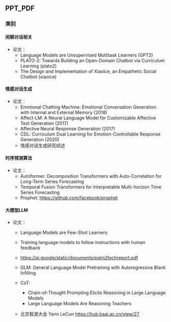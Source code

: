 ## PPT_PDF
### 类别
#### 闲聊对话相关
- 论文：
    - Language Models are Unsupervised Multitask Learners (GPT2)
    - PLATO-2: Towards Building an Open-Domain Chatbot via Curriculum Learning (plato2)
    - The Design and Implementation of XiaoIce, an Empathetic Social Chatbot (xiaoice)
#### 情感对话生成
- 论文： 
    - Emotional Chatting Machine: Emotional Conversation Generation with Internal
and External Memory (2018)
    - Affect-LM: A Neural Language Model for Customizable Affective Text
Generation (2017)
    - Affective Neural Response Generation (2017)
    - CDL: Curriculum Dual Learning for Emotion-Controllable Response Generation (2020)
    - 情感对话生成研究综述

#### 时序预测算法
- 论文：
    - Autoformer: Decomposition Transformers with Auto-Correlation for Long-Term Series Forecasting
    - Temporal Fusion Transformers for Interpretable Multi-horizon Time Series Forecasting
    - Prophet: https://github.com/facebook/prophet
#### 大模型LLM
- 论文：
    - Language Models are Few-Shot Learners
    - Training language models to follow instructions with human feedback
    - https://ai.google/static/documents/palm2techreport.pdf
    - GLM: General Language Model Pretraining with Autoregressive Blank Infilling
    - CoT:
        - Chain-of-Thought Prompting Elicits Reasoning in Large Language Models
        - Large Language Models Are Reasoning Teachers
    
    - 北京智源大会 Yann LeCun https://hub.baai.ac.cn/view/27

